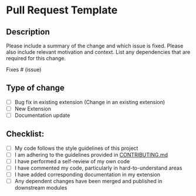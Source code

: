 # Pull Request Template

## Description

Please include a summary of the change and which issue is fixed. Please also include relevant motivation and context. List any dependencies that are required for this change.

Fixes # (issue)

## Type of change

- [ ] Bug fix in existing extension (Change in an existing extension)
- [ ] New Extension
- [ ] Documentation update

## Checklist:

- [ ] My code follows the style guidelines of this project
- [ ] I am adhering to the guidelines provided in [CONTRIBUTING.md](CONTRIBUTING.md)
- [ ] I have performed a self-review of my own code
- [ ] I have commented my code, particularly in hard-to-understand areas
- [ ] I have added corresponding documentation in my extension
- [ ] Any dependent changes have been merged and published in downstream modules
